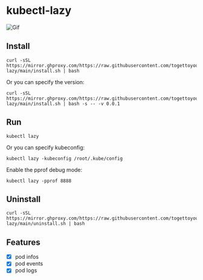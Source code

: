 # kubectl-lazy

![Gif](https://mirror.ghproxy.com/https://github.com/togettoyou/kubectl-lazy/blob/main/demo.gif)

## Install

```shell
curl -sSL https://mirror.ghproxy.com/https://raw.githubusercontent.com/togettoyou/kubectl-lazy/main/install.sh | bash
```

Or you can specify the version:

```shell
curl -sSL https://mirror.ghproxy.com/https://raw.githubusercontent.com/togettoyou/kubectl-lazy/main/install.sh | bash -s -- -v 0.0.1
```

## Run

```shell
kubectl lazy
```

Or you can specify kubeconfig:

```shell
kubectl lazy -kubeconfig /root/.kube/config
```

Enable the pprof debug mode:

```shell
kubectl lazy -pprof 8888
```

## Uninstall

```shell
curl -sSL https://mirror.ghproxy.com/https://raw.githubusercontent.com/togettoyou/kubectl-lazy/main/uninstall.sh | bash
```

## Features

- [x] pod infos
- [x] pod events
- [x] pod logs
